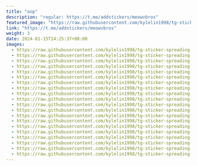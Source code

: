```yaml
---
title: "oop"
description: "regular: https://t.me/addstickers/meowvbros"
featured_image: "https://raw.githubusercontent.com/kylelin1998/tg-sticker-spreading-worldwide-images/main/img/05a27b20-67c9-4613-b4b0-091041ffc781.jpg"
link: "https://t.me/addstickers/meowvbros"
weight: 3
date: 2024-01-15T14:25:37+08:00
images:
  - https://raw.githubusercontent.com/kylelin1998/tg-sticker-spreading-worldwide-images/main/img/05a27b20-67c9-4613-b4b0-091041ffc781.jpg
  - https://raw.githubusercontent.com/kylelin1998/tg-sticker-spreading-worldwide-images/main/img/c884d59f-e214-412c-aa24-f13ac17df604.jpg
  - https://raw.githubusercontent.com/kylelin1998/tg-sticker-spreading-worldwide-images/main/img/41a967cf-ac20-45b6-9c8b-1e0499aeb3d0.jpg
  - https://raw.githubusercontent.com/kylelin1998/tg-sticker-spreading-worldwide-images/main/img/a15301b9-f881-43d2-afaa-b1af96c570ae.jpg
  - https://raw.githubusercontent.com/kylelin1998/tg-sticker-spreading-worldwide-images/main/img/f665fa65-1101-4ac1-a373-e3a1bf96a925.jpg
  - https://raw.githubusercontent.com/kylelin1998/tg-sticker-spreading-worldwide-images/main/img/d5ba2667-0cd0-49f4-bc6a-a57faa161e0a.jpg
  - https://raw.githubusercontent.com/kylelin1998/tg-sticker-spreading-worldwide-images/main/img/91669782-8102-48da-a2c1-2b2967aceaa0.jpg
  - https://raw.githubusercontent.com/kylelin1998/tg-sticker-spreading-worldwide-images/main/img/7ae17113-cd6c-446b-9c52-03489ab65b35.jpg
  - https://raw.githubusercontent.com/kylelin1998/tg-sticker-spreading-worldwide-images/main/img/37543a0f-4a77-4cc9-a09c-7d093dd14350.jpg
  - https://raw.githubusercontent.com/kylelin1998/tg-sticker-spreading-worldwide-images/main/img/a6fa82af-c20c-4fce-b3ba-e0f3d3d983c6.jpg
  - https://raw.githubusercontent.com/kylelin1998/tg-sticker-spreading-worldwide-images/main/img/fde46518-4ce6-467f-9e5e-64918657cbce.jpg
  - https://raw.githubusercontent.com/kylelin1998/tg-sticker-spreading-worldwide-images/main/img/02f18105-541f-4bea-b106-d5d2378bae68.jpg
  - https://raw.githubusercontent.com/kylelin1998/tg-sticker-spreading-worldwide-images/main/img/7a69f828-f011-40b2-b03b-6dd506b546a9.jpg
  - https://raw.githubusercontent.com/kylelin1998/tg-sticker-spreading-worldwide-images/main/img/a273796a-0a34-45e4-9e75-19917612ff6a.jpg
  - https://raw.githubusercontent.com/kylelin1998/tg-sticker-spreading-worldwide-images/main/img/fef1c1f1-28a5-412e-880d-b2a1ce1ca54f.jpg
  - https://raw.githubusercontent.com/kylelin1998/tg-sticker-spreading-worldwide-images/main/img/84c37596-712f-4728-99cd-3278cefcd3ee.jpg
  - https://raw.githubusercontent.com/kylelin1998/tg-sticker-spreading-worldwide-images/main/img/aa728168-0185-4b6c-963e-9a2b3e7d3ec4.jpg
  - https://raw.githubusercontent.com/kylelin1998/tg-sticker-spreading-worldwide-images/main/img/a7b8dfc9-2895-4f79-9501-77a6b45f09b9.jpg
  - https://raw.githubusercontent.com/kylelin1998/tg-sticker-spreading-worldwide-images/main/img/5eb48997-8624-4932-a6cf-9673e56e8e89.jpg
  - https://raw.githubusercontent.com/kylelin1998/tg-sticker-spreading-worldwide-images/main/img/50abea40-48e0-4a6c-91f4-45f98b664c55.jpg
---
```

